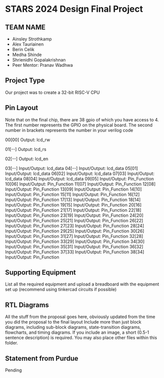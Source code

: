 # STARS 2024 Design Final Project

## TEAM NAME
* Ainsley Strothkamp
* Alex Tauriainen
* Berin Celik
* Medha Shinde
* Shrienidhi Gopalakrishnan
* Peer Mentor: Pranav Wadhwa

## Project Type
Our project was to create a 32-bit RISC-V CPU

## Pin Layout
Note that on the final chip, there are 38 gpio of which you have access to 4.
The first number represents the GPIO on the physical board. The second number
in brackets represents the number in your verilog code

00[00] Output: lcd_rw

01[--] Output: lcd_rs

02[--] Output: lcd_en

03[--] Input/Output: lcd_data
04[--] Input/Output: lcd_data
05[01] Input/Output: lcd_data
06[02] Input/Output: lcd_data 
07[03] Input/Output: lcd_data 
08[04] Input/Output: lcd_data 
09[05] Input/Output: Pin_Function 
10[06] Input/Output: Pin_Function
11[07] Input/Output: Pin_Function
12[08] Input/Output: Pin_Function
13[09] Input/Output: Pin_Function 
14[10] Input/Output: Pin_Function 
15[11] Input/Output: Pin_Function 
16[12] Input/Output: Pin_Function 
17[13] Input/Output: Pin_Function 
18[14] Input/Output: Pin_Function 
19[15] Input/Output: Pin_Function 
20[16] Input/Output: Pin_Function 
21[17] Input/Output: Pin_Function 
22[18] Input/Output: Pin_Function 
23[19] Input/Output: Pin_Function 
24[20] Input/Output: Pin_Function 
25[21] Input/Output: Pin_Function 
26[22] Input/Output: Pin_Function 
27[23] Input/Output: Pin_Function 
28[24] Input/Output: Pin_Function 
29[25] Input/Output: Pin_Function
30[26] Input/Output: Pin_Function
31[27] Input/Output: Pin_Function
32[28] Input/Output: Pin_Function
33[29] Input/Output: Pin_Function
34[30] Input/Output: Pin_Function
35[31] Input/Output: Pin_Function
36[32] Input/Output: Pin_Function
37[33] Input/Output: Pin_Function
38[34] Input/Output: Pin_Function

## Supporting Equipment
List all the required equipment and upload a breadboard with the equipment set up (recommend using tinkercad circuits if possible)

## RTL Diagrams
All the stuff from the proposal goes here, obviously updated from the time you did the proposal to the final layout
Include more than just block diagrams, including sub-block diagrams, state-transition diagrams, flowcharts, and timing diagrams.  If you include an image, a short (0.5-1 sentence description) is required.
You may also place other files within this folder.

## Statement from Purdue
Pending

